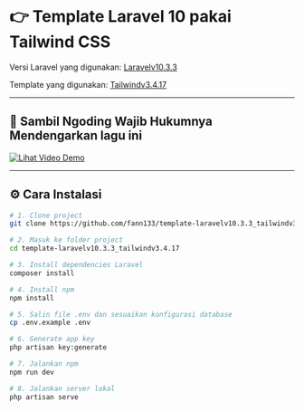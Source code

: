 # 👉 Template Laravel 10 pakai Tailwind CSS

Versi Laravel yang digunakan: [Laravelv10.3.3](https://laravel.com/docs/10.x)

Template yang digunakan: [Tailwindv3.4.17](https://v3.tailwindcss.com/docs/guides/laravel)

---

## 🎥 Sambil Ngoding Wajib Hukumnya Mendengarkan lagu ini

[![Lihat Video Demo](https://img.youtube.com/vi/CtRIsakAgjQ/0.jpg)](https://youtu.be/CtRIsakAgjQ?si=Durnh1AAhMHUqCLS "Klik untuk menonton di YouTube")

---

## ⚙️ Cara Instalasi

```bash
# 1. Clone project
git clone https://github.com/fann133/template-laravelv10.3.3_tailwindv3.4.17.git

# 2. Masuk ke folder project
cd template-laravelv10.3.3_tailwindv3.4.17

# 3. Install dependencies Laravel
composer install

# 4. Install npm
npm install

# 5. Salin file .env dan sesuaikan konfigurasi database
cp .env.example .env

# 6. Generate app key
php artisan key:generate

# 7. Jalankan npm
npm run dev

# 8. Jalankan server lokal
php artisan serve
